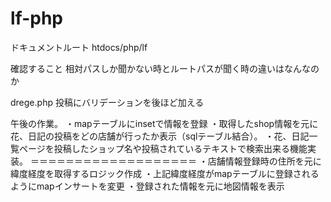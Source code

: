 # lf-php
ドキュメントルート 
htdocs/php/lf

確認すること
相対パスしか聞かない時とルートパスが聞く時の違いはなんなのか


drege.php
投稿にバリデーションを後ほど加える


午後の作業。
・mapテーブルにinsetで情報を登録
・取得したshop情報を元に花、日記の投稿をどの店舗が行ったか表示（sqlテーブル結合）。
・花、日記一覧ページを投稿したショップ名や投稿されているテキストで検索出来る機能実装。
＝＝＝＝＝＝＝＝＝＝＝＝＝＝＝＝＝＝＝
・店舗情報登録時の住所を元に緯度経度を取得するロジック作成
・上記緯度経度がmapテーブルに登録されるようにmapインサートを変更
・登録された情報を元に地図情報を表示